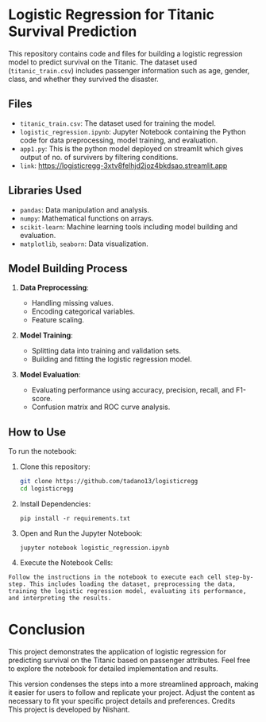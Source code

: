 # Logistic Regression for Titanic Survival Prediction

This repository contains code and files for building a logistic regression model to predict survival on the Titanic. The dataset used (`titanic_train.csv`) includes passenger information such as age, gender, class, and whether they survived the disaster.

## Files

- `titanic_train.csv`: The dataset used for training the model.
- `logistic_regression.ipynb`: Jupyter Notebook containing the Python code for data preprocessing, model training, and evaluation.
- `app1.py`: This is the python model deployed on streamlit which gives output of no. of survivers by filtering conditions.
- `link`: https://logisticregg-3xtv8felhjd2joz4bkdsao.streamlit.app 

## Libraries Used

- `pandas`: Data manipulation and analysis.
- `numpy`: Mathematical functions on arrays.
- `scikit-learn`: Machine learning tools including model building and evaluation.
- `matplotlib`, `seaborn`: Data visualization.

## Model Building Process

1. **Data Preprocessing**:
   - Handling missing values.
   - Encoding categorical variables.
   - Feature scaling.

2. **Model Training**:
   - Splitting data into training and validation sets.
   - Building and fitting the logistic regression model.

3. **Model Evaluation**:
   - Evaluating performance using accuracy, precision, recall, and F1-score.
   - Confusion matrix and ROC curve analysis.

## How to Use

To run the notebook:
1. Clone this repository:
   ```bash
   git clone https://github.com/tadano13/logisticregg
   cd logisticregg
   ```
2. Install Dependencies:
   ```
   pip install -r requirements.txt
   ```
3. Open and Run the Jupyter Notebook:
   ```
   jupyter notebook logistic_regression.ipynb
   ```
4. Execute the Notebook Cells:
```
Follow the instructions in the notebook to execute each cell step-by-step. This includes loading the dataset, preprocessing the data, training the logistic regression model, evaluating its performance, and interpreting the results.
```
# Conclusion
This project demonstrates the application of logistic regression for predicting survival on the Titanic based on passenger attributes. Feel free to explore the notebook for detailed implementation and results.


This version condenses the steps into a more streamlined approach, making it easier for users to follow and replicate your project. Adjust the content as necessary to fit your specific project details and preferences.
Credits<br>
This project is developed by Nishant.
